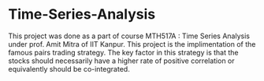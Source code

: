 # Time-Series-Analysis
This project was done as a part of course MTH517A : Time Series Analysis under prof. Amit Mitra of IIT Kanpur. This project is the implimentation of the famous pairs trading strategy. The key factor in this strategy is that the stocks should necessarily have a higher
rate of positive correlation or equivalently should be co-integrated.

